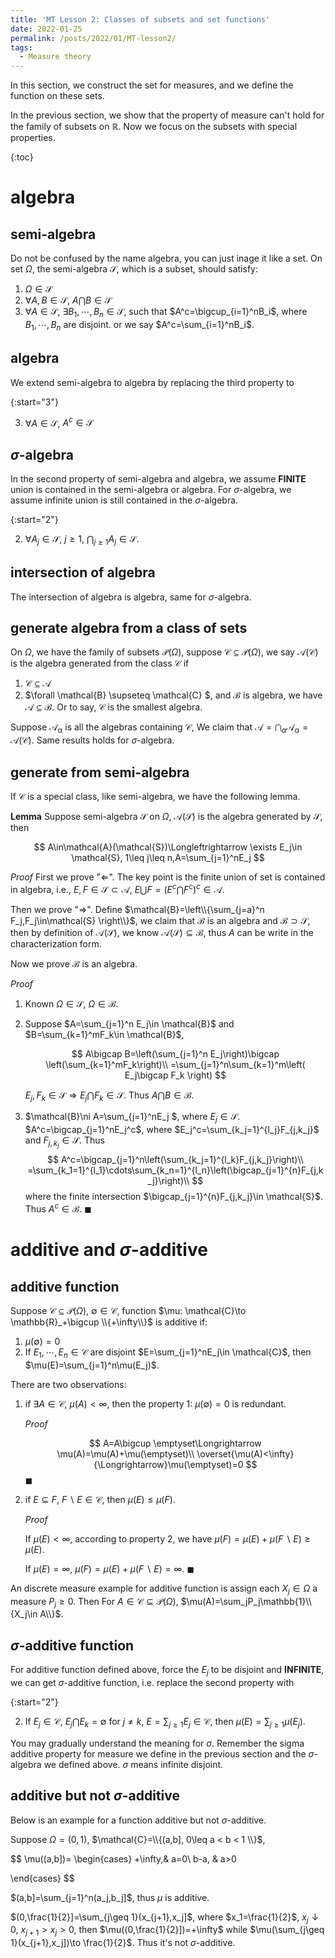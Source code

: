 ```yaml
---
title: 'MT Lesson 2: Classes of subsets and set functions'
date: 2022-01-25
permalink: /posts/2022/01/MT-lesson2/
tags:
  - Measure theory
---
```


In this section, we construct the set for measures, and we define the function on these sets.

In the previous section, we show that the property of measure can't hold for the family of subsets on $\mathbb{R}$. Now we focus on the subsets with special properties.

{:toc}

# algebra 

## semi-algebra

Do not be confused by the name algebra, you can just inage it like a set. On set $\Omega$, the semi-algebra $\mathcal{S}$, which is a subset, should satisfy:

1. $\Omega \in \mathcal{S}$
2. $\forall A, B\in \mathcal{S}$, $A\bigcap B \in \mathcal{S}$
3. $\forall A\in \mathcal{S}$, $\exists B_1, \cdots, B_n \in \mathcal{S}$, such that $A^c=\bigcup_{i=1}^nB_i$, where $B_1,\cdots, B_n$ are disjoint. or we say $A^c=\sum_{i=1}^nB_i$.

## algebra

We extend semi-algebra to algebra by replacing the third property to 

{:start="3"}

3. $\forall A \in \mathcal{S}$, $A^c\in \mathcal{S}$

## $\sigma$-algebra

In the second property of semi-algebra and algebra, we assume **FINITE** union is contained in the semi-algebra or algebra. For $\sigma$-algebra, we assume infinite union is still contained in the $\sigma$-algebra.

{:start="2"}

2. $\forall A_j\in \mathcal{S}$, $j\geq 1$, $\bigcap_{j\geq 1}A_j \in \mathcal{S}$.

## intersection of algebra

The intersection of algebra is algebra, same for $\sigma$-algebra.

## generate algebra from a class of sets

On $\Omega$, we have the family of subsets $\mathcal{P}(\Omega)$, suppose $\mathcal{C}\subseteq \mathcal{P}(\Omega)$, we say $\mathcal{A}(\mathcal{C})$ is the algebra generated from the class $\mathcal{C}$ if

1. $\mathcal{C} \subseteq \mathcal{\mathcal{A}}$
2. $\forall \mathcal{B} \supseteq \mathcal{C} $, and $\mathcal{B}$ is algebra, we have $\mathcal{A}\subseteq \mathcal{B}$. Or to say, $\mathcal{C}$ is the smallest algebra.

Suppose $\mathcal{A_{\alpha}}$ is all the algebras containing $\mathcal{C}$, We claim that $\mathcal{A}=\bigcap_{\alpha}\mathcal{A_{\alpha}}=\mathcal{A}(\mathcal{C})$. Same results holds for $\sigma$-algebra.

## generate from semi-algebra

If $\mathcal{C}$ is a special class, like semi-algebra, we have the following lemma.

**Lemma** Suppose semi-algebra $\mathcal{S}$ on $\Omega$, $\mathcal{A}(\mathcal{S})$ is the algebra generated by $\mathcal{S}$, then


$$
A\in\mathcal{A}(\mathcal{S})\Longleftrightarrow
\exists E_j\in \mathcal{S}, 1\leq j\leq n,A=\sum_{j=1}^nE_j
$$

*Proof* First we prove "$\Longleftarrow$". The key point is the finite union of set is contained in algebra, i.e., $E,F\in \mathcal{S} \subset \mathcal{A}$, $E\bigcup F=(E^c\bigcap F^c)^c\in\mathcal{A}$. 

Then we prove "$\Longrightarrow$". Define $\mathcal{B}=\left\\{\sum_{j=a}^n F_j,F_j\in\mathcal{S} \right\\}$, we claim that $\mathcal{B}$ is an algebra and $\mathcal{B}\supset \mathcal{S}$, then by definition of $\mathcal{A}(\mathcal{S})$, we know $\mathcal{A}(\mathcal{S})\subseteq \mathcal{B}$, thus $A$ can be write in the characterization form.

Now we prove $\mathcal{B}$ is an algebra. 

*Proof*

1. Known $\Omega\in \mathcal{S}$, $\Omega \in \mathcal{B}$. 

2. Suppose $A=\sum_{j=1}^n E_j\in \mathcal{B}$ and $B=\sum_{k=1}^mF_k\in \mathcal{B}$, 

   
   $$
   A\bigcap B=\left(\sum_{j=1}^n E_j\right)\bigcap \left(\sum_{k=1}^mF_k\right)\\
   =\sum_{j=1}^n\sum_{k=1}^m\left( E_j\bigcap F_k \right)
   $$
   

   $E_j, F_k\in \mathcal{S}\Longrightarrow  E_j\bigcap F_k\in \mathcal{S}$. Thus $A\bigcap B\in \mathcal{B}$.

3. $\mathcal{B}\ni A=\sum_{j=1}^nE_j $, where $E_j\in \mathcal{S}$. $A^c=\bigcap_{j=1}^nE_j^c$, where $E_j^c=\sum_{k_j=1}^{l_j}F_{j,k_j}$ and $F_{j,k_j}\in \mathcal{S}$. Thus 
   $$
   A^c=\bigcap_{j=1}^n\left(\sum_{k_j=1}^{l_k}F_{j,k_j}\right)\\
   =\sum_{k_1=1}^{l_1}\cdots\sum_{k_n=1}^{l_n}\left(\bigcap_{j=1}^{n}F_{j,k_j}\right)\\
   $$
   where the finite intersection $\bigcap_{j=1}^{n}F_{j,k_j}\in \mathcal{S}$. Thus $A^c\in \mathcal{B}$. $\blacksquare$

# additive and $\sigma$-additive

## additive function

Suppose $\mathcal{C}\subseteq \mathcal{P}(\Omega)$, $\emptyset\in \mathcal{C}$, function $\mu: \mathcal{C}\to \mathbb{R}_+\bigcup \\{+\infty\\}$ is additive if:

1. $\mu(\emptyset)=0$
2. If $E_1,\cdots,E_n\in \mathcal{C}$ are disjoint $E=\sum_{j=1}^nE_j\in \mathcal{C}$, then $\mu(E)=\sum_{j=1}^n\mu(E_j)$.

There are two observations:

1. if $\exists A\in \mathcal{C}$, $\mu(A)<\infty$, then the property 1: $\mu(\emptyset)=0$ is redundant.

   *Proof* 

   
   $$
   A=A\bigcup \emptyset\Longrightarrow \mu(A)=\mu(A)+\mu(\emptyset)\\
   \overset{\mu(A)<\infty}{\Longrightarrow}\mu(\emptyset)=0
   $$
   $\blacksquare$

2. if $E\subseteq F$, $F\backslash E\in \mathcal{C}$, then $\mu(E)\leq\mu(F)$.

   *Proof*

   If $\mu(E)<\infty$, according to property 2, we have $\mu(F)=\mu(E)+\mu(F\backslash E)\geq \mu(E)$.

   If $\mu(E)=\infty$, $\mu(F)=\mu(E)+\mu(F\backslash E)=\infty$. $\blacksquare$

An discrete measure example for additive function is assign each $X_j\in \Omega$ a measure $P_j\geq 0$. Then For $A\in \mathcal{C}\subseteq \mathcal{P}(\Omega)$, $\mu(A)=\sum_jP_j\mathbb{1}\\{X_j\in A\\}$.

## $\sigma$-additive function

For additive function defined above, force the $E_j$ to be disjoint and **INFINITE**, we can get $\sigma$-additive function, i.e. replace the second property with

{:start="2"}

2. If $E_j\in \mathcal{C}$, $E_j\bigcap E_k=\emptyset$ for $j\ne k$, $E=\sum_{j\geq 1}E_j\in \mathcal{C}$, then $\mu(E)=\sum_{j\geq 1}\mu(E_j)$.

You may gradually understand the meaning for $\sigma$. Remember the sigma additive property for measure we define in the previous section and the $\sigma$-algebra we defined above. $\sigma$ means infinite disjoint.

## additive but not $\sigma$-additive

Below is an example for a function additive but not $\sigma$-additive.

Suppose $\Omega=(0,1)$, $\mathcal{C}=\\{(a,b], 0\leq a < b < 1 \\}$,


$$
\mu((a,b])=
\begin{cases}
+\infty,& a=0\\
b-a, & a>0

\end{cases}
$$


$(a,b]=\sum_{j=1}^n(a_j,b_j]$, thus $\mu$ is additive.

$(0,\frac{1}{2}]=\sum_{j\geq 1}(x_{j+1},x_j]$, where $x_1=\frac{1}{2}$, $x_j\downarrow0$, $x_{j+1}>x_j>0$, then $\mu((0,\frac{1}{2}])=+\infty$ while $\mu(\sum_{j\geq 1}(x_{j+1},x_j])\to \frac{1}{2}$. Thus it's not $\sigma$-additive.



